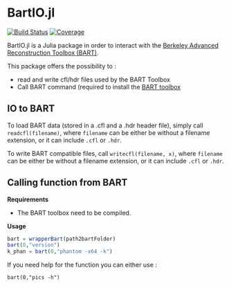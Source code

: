 # BartIO.jl

[![Build Status](https://github.com/aTrotier/BartIO.jl/actions/workflows/CI.yml/badge.svg?branch=master)](https://github.com/aTrotier/BartIO.jl/actions/workflows/CI.yml?query=branch%3Amaster)
[![Coverage](https://codecov.io/gh/aTrotier/BartIO.jl/branch/master/graph/badge.svg)](https://codecov.io/gh/aTrotier/BartIO.jl)

BartIO.jl is a Julia package in order to interact with the [Berkeley Advanced Reconstruction Toolbox (BART)](https://mrirecon.github.io/bart/). 

This package offers the possibility to :
- read and write cfl/hdr files used by the BART Toolbox
- Call BART command (required to install the [BART toolbox](https://github.com/mrirecon/bart)

## IO to BART
To load BART data (stored in a .cfl and a .hdr header file), simply call `readcfl(filename)`, where `filename` can be either be without a filename extension, or it can include `.cfl` or `.hdr`. 

To write BART compatible files, call  `writecfl(filename, x)`, where `filename` can be either be without a filename extension, or it can include `.cfl` or `.hdr`. 

## Calling function from BART

**Requirements**
 - The BART toolbox need to be compiled.

**Usage**
```julia
bart = wrapperBart(path2bartFolder)
bart(0,"version")
k_phan = bart(0,"phantom -x64 -k")
```

If you need help for the function you can either use :
```
bart(0,"pics -h")
```